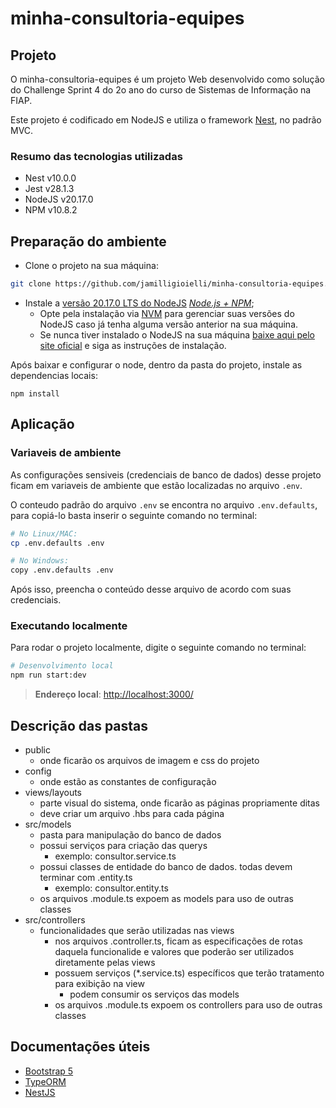 # minha-consultoria-equipes

## Projeto

O minha-consultoria-equipes é um projeto Web desenvolvido como solução do Challenge Sprint 4 do 2o ano do curso de Sistemas de Informação na FIAP.

Este projeto é codificado em NodeJS e utiliza o framework [Nest](https://github.com/nestjs/nest), no padrão MVC.

### Resumo das tecnologias utilizadas

- Nest v10.0.0
- Jest v28.1.3
- NodeJS v20.17.0
- NPM v10.8.2

## Preparação do ambiente

- Clone o projeto na sua máquina:

```bash
git clone https://github.com/jamilligioielli/minha-consultoria-equipes.git
```

- Instale a [versão 20.17.0 LTS do NodeJS](https://nodejs.org/download/release/v20.17.0/) *[*Node.js + NPM*](https://nodejs.dev/en/learn/how-to-install-nodejs/)*;
  - Opte pela instalação via [NVM](https://github.com/nvm-sh/nvm) para gerenciar suas versões do NodeJS caso já tenha alguma versão anterior na sua máquina.
  - Se nunca tiver instalado o NodeJS na sua máquina [baixe aqui pelo site oficial](https://nodejs.org/en/download/prebuilt-installer) e siga as instruções de instalação.

Após baixar e configurar o node, dentro da pasta do projeto, instale as dependencias locais:

`npm install`

## Aplicação

### Variaveis de ambiente

As configurações sensiveis (credenciais de banco de dados) desse projeto ficam em variaveis de ambiente que estão localizadas no arquivo `.env`.

O conteudo padrão do arquivo `.env` se encontra no arquivo `.env.defaults`, para copiá-lo basta inserir o seguinte comando no terminal:

```bash
# No Linux/MAC:
cp .env.defaults .env

# No Windows:
copy .env.defaults .env
```

Após isso, preencha o conteúdo desse arquivo de acordo com suas credenciais.

### Executando localmente

Para rodar o projeto localmente, digite o seguinte comando no terminal:

```bash
# Desenvolvimento local
npm run start:dev

```

> **Endereço local**:
[http://localhost:3000/](http://localhost:3000/)

## Descrição das pastas

- public
  - onde ficarão os arquivos de imagem e css do projeto
- config
  - onde estão as constantes de configuração
- views/layouts
  - parte visual do sistema, onde ficarão as páginas propriamente ditas
  - deve criar um arquivo .hbs para cada página
- src/models
  - pasta para manipulação do banco de dados
  - possui serviços para criação das querys
    - exemplo:  consultor.service.ts
  - possui classes de entidade do banco de dados. todas devem terminar com .entity.ts
    - exemplo: consultor.entity.ts
  - os arquivos .module.ts expoem as models para uso de outras classes
- src/controllers
  - funcionalidades que serão utilizadas nas views
    - nos arquivos .controller.ts, ficam as especificações de rotas daquela funcionalide e valores que poderão ser utilizados diretamente pelas views
    - possuem serviços (*.service.ts) específicos que terão tratamento para exibição na view
      - podem consumir os serviços das models
    - os arquivos .module.ts expoem os controllers para uso de outras classes

## Documentações úteis

- [Bootstrap 5](https://getbootstrap.com/docs/5.0/getting-started/introduction/)
- [TypeORM](https://docs.nestjs.com/recipes/sql-typeorm)
- [NestJS](https://github.com/typeorm/typeorm)